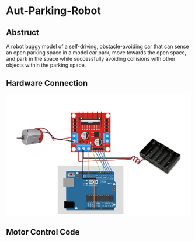 # Aut-Parking-Robot
## Abstruct
A robot buggy model of a self-driving, obstacle-avoiding car that can sense an open parking space in a model car park, move towards the open space, and park in the space while successfully avoiding collisions with other objects within the parking space.
## Hardware Connection
![Image text](./Figure/%E5%B1%8F%E5%B9%95%E6%88%AA%E5%9B%BE%202023-12-16%20223632.png)

## Motor Control Code

